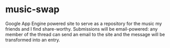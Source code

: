 music-swap
==========

Google App Engine powered site to serve as a repository for the music my friends and I find share-worthy. Submissions will be email-powered: any member of the thread can send an email to the site and the message will be transformed into an entry.